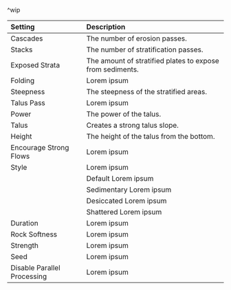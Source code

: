 ^wip

| Setting                         | Description                                               |
| :------------------------------ | :-------------------------------------------------------- |
| Cascades                    | The number of erosion passes.                             |
| Stacks                      | The number of stratification passes.                      |
| Exposed Strata              | The amount of stratified plates to expose from sediments. |
| Folding                     | Lorem ipsum                                               |
| Steepness                   | The steepness of the stratified areas.                    |
| Talus Pass                  | Lorem ipsum                                               |
| Power                       | The power of the talus.                                               |
| Talus                       | Creates a strong talus slope.                             |
| Height                      | The height of the talus from the bottom.                  |
| Encourage Strong Flows      | Lorem ipsum                                               |
| Style                       | Lorem ipsum                                               |
|                                 | Default Lorem ipsum                                     |
|                                 | Sedimentary Lorem ipsum                                 |
|                                 | Desiccated Lorem ipsum                                  |
|                                 | Shattered  Lorem ipsum                                  |
| Duration                    | Lorem ipsum                                               |
| Rock Softness               | Lorem ipsum                                               |
| Strength                    | Lorem ipsum                                               |
| Seed                        | Lorem ipsum                                               |
| Disable Parallel Processing | Lorem ipsum                                               |
